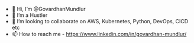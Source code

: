 - 👋 Hi, I’m @GovardhanMundlur
- 👀 I’m a Hustler
- 💞️ I’m looking to collaborate on AWS, Kubernetes, Python, DevOps, CICD etc
- 📫 How to reach me - https://www.linkedin.com/in/govardhan-mundlur/

<!---
GovardhanMundlur/GovardhanMundlur is a ✨ special ✨ repository because its `README.md` (this file) appears on your GitHub profile.
You can click the Preview link to take a look at your changes.
--->
